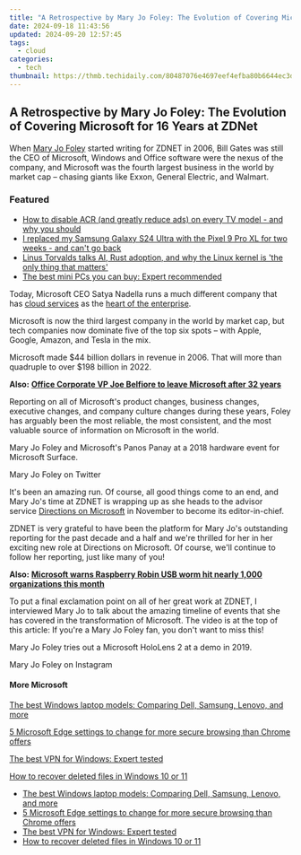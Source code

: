 ```yaml
---
title: "A Retrospective by Mary Jo Foley: The Evolution of Covering Microsoft for 16 Years at ZDNet"
date: 2024-09-18 11:43:56
updated: 2024-09-20 12:57:45
tags:
  - cloud
categories:
  - tech
thumbnail: https://thmb.techidaily.com/80487076e4697eef4efba80b6644ec3d63e792257dbd68c462e7ed6957f7f6c0.jpg
---
```


## A Retrospective by Mary Jo Foley: The Evolution of Covering Microsoft for 16 Years at ZDNet

When [Mary Jo Foley](https://www.zdnet.com/meet-the-team/mary-jo-foley/) started writing for ZDNET in 2006, Bill Gates was still the CEO of Microsoft, Windows and Office software were the nexus of the company, and Microsoft was the fourth largest business in the world by market cap – chasing giants like Exxon, General Electric, and Walmart. 

### Featured

* [How to disable ACR (and greatly reduce ads) on every TV model - and why you should](https://www.zdnet.com/article/how-to-disable-acr-and-greatly-reduce-ads-on-every-tv-model-and-why-you-should/)
* [I replaced my Samsung Galaxy S24 Ultra with the Pixel 9 Pro XL for two weeks - and can't go back](https://www.zdnet.com/article/i-replaced-my-samsung-galaxy-s24-ultra-with-the-pixel-9-pro-xl-for-two-weeks-and-cant-go-back/)
* [Linus Torvalds talks AI, Rust adoption, and why the Linux kernel is 'the only thing that matters'](https://www.zdnet.com/article/linus-torvalds-talks-ai-rust-adoption-and-why-the-linux-kernel-is-the-only-thing-that-matters/)
* [The best mini PCs you can buy: Expert recommended](https://www.zdnet.com/article/best-mini-pc/)

Today, Microsoft CEO Satya Nadella runs a much different company that has [cloud services](https://www.zdnet.com/article/microsofts-industry-clouds-more-than-just-a-bunch-of-services-bundles/) as the [heart of the enterprise](https://www.zdnet.com/article/microsoft-cloud-and-ai-chief-scott-guthrie-on-whats-new-and-next-for-microsoft-cloud-customers/). 

Microsoft is now the third largest company in the world by market cap, but tech companies now dominate five of the top six spots – with Apple, Google, Amazon, and Tesla in the mix.

Microsoft made $44 billion dollars in revenue in 2006\. That will more than quadruple to over $198 billion in 2022\. 

**Also:** [**Office Corporate VP Joe Belfiore to leave Microsoft after 32 years**](https://www.zdnet.com/article/office-corporate-vice-president-joe-belfiore-to-leave-microsoft-after-32-years/)

Reporting on all of Microsoft's product changes, business changes, executive changes, and company culture changes during these years, Foley has arguably been the most reliable, the most consistent, and the most valuable source of information on Microsoft in the world.

Mary Jo Foley and Microsoft's Panos Panay at a 2018 hardware event for Microsoft Surface.

Mary Jo Foley on Twitter

It's been an amazing run. Of course, all good things come to an end, and Mary Jo's time at ZDNET is wrapping up as she heads to the advisor service [Directions on Microsoft](https://www.directionsonmicrosoft.com/) in November to become its editor-in-chief.

ZDNET is very grateful to have been the platform for Mary Jo's outstanding reporting for the past decade and a half and we're thrilled for her in her exciting new role at Directions on Microsoft. Of course, we'll continue to follow her reporting, just like many of you!

**Also:** [**Microsoft warns Raspberry Robin USB worm hit nearly 1,000 organizations this month**](https://www.zdnet.com/article/microsoft-raspberry-robin-usb-worm-hits-nearly-1000-organizations-in-the-past-month/)

To put a final exclamation point on all of her great work at ZDNET, I interviewed Mary Jo to talk about the amazing timeline of events that she has covered in the transformation of Microsoft. The video is at the top of this article: If you're a Mary Jo Foley fan, you don't want to miss this!

Mary Jo Foley tries out a Microsoft HoloLens 2 at a demo in 2019.

Mary Jo Foley on Instagram

#### More Microsoft

[The best Windows laptop models: Comparing Dell, Samsung, Lenovo, and more](https://www.zdnet.com/article/best-windows-laptop/ "The best Windows laptop models: Comparing Dell, Samsung, Lenovo, and more")

[5 Microsoft Edge settings to change for more secure browsing than Chrome offers](https://www.zdnet.com/article/5-microsoft-edge-settings-to-change-for-more-secure-browsing-than-chrome-offers/ "5 Microsoft Edge settings to change for more secure browsing than Chrome offers")

[The best VPN for Windows: Expert tested](https://www.zdnet.com/article/best-vpn-for-windows-pc/ "The best VPN for Windows: Expert tested")

[How to recover deleted files in Windows 10 or 11](https://www.zdnet.com/article/how-to-recover-deleted-files-in-windows-10-or-11/ "How to recover deleted files in Windows 10 or 11")

* [The best Windows laptop models: Comparing Dell, Samsung, Lenovo, and more](https://www.zdnet.com/article/best-windows-laptop/ "The best Windows laptop models: Comparing Dell, Samsung, Lenovo, and more")
* [5 Microsoft Edge settings to change for more secure browsing than Chrome offers](https://www.zdnet.com/article/5-microsoft-edge-settings-to-change-for-more-secure-browsing-than-chrome-offers/ "5 Microsoft Edge settings to change for more secure browsing than Chrome offers")
* [The best VPN for Windows: Expert tested](https://www.zdnet.com/article/best-vpn-for-windows-pc/ "The best VPN for Windows: Expert tested")
* [How to recover deleted files in Windows 10 or 11](https://www.zdnet.com/article/how-to-recover-deleted-files-in-windows-10-or-11/ "How to recover deleted files in Windows 10 or 11")

<ins class="adsbygoogle"
     style="display:block"
     data-ad-format="autorelaxed"
     data-ad-client="ca-pub-7571918770474297"
     data-ad-slot="1223367746"></ins>



<ins class="adsbygoogle"
     style="display:block"
     data-ad-client="ca-pub-7571918770474297"
     data-ad-slot="8358498916"
     data-ad-format="auto"
     data-full-width-responsive="true"></ins>

